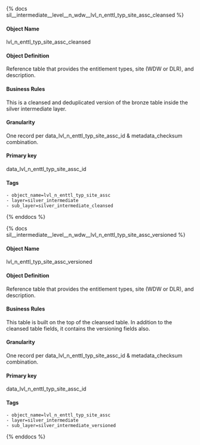 {% docs sil__intermediate__level__n_wdw__lvl_n_enttl_typ_site_assc_cleansed %}

#### Object Name
lvl_n_enttl_typ_site_assc_cleansed

#### Object Definition
Reference table that provides the entitlement types, site (WDW or DLR), and description.

#### Business Rules
This is a cleansed and deduplicated version of the bronze table inside the silver intermediate layer.

#### Granularity
One record per data_lvl_n_enttl_typ_site_assc_id & metadata_checksum combination.

#### Primary key
data_lvl_n_enttl_typ_site_assc_id

#### Tags
    - object_name=lvl_n_enttl_typ_site_assc
    - layer=silver_intermediate
    - sub_layer=silver_intermediate_cleansed

{% enddocs %}

{% docs sil__intermediate__level__n_wdw__lvl_n_enttl_typ_site_assc_versioned %}

#### Object Name
lvl_n_enttl_typ_site_assc_versioned

#### Object Definition
Reference table that provides the entitlement types, site (WDW or DLR), and description.

#### Business Rules
This table is built on the top of the cleansed table. In addition to the cleansed table fields, it contains the versioning fields also.

#### Granularity
One record per data_lvl_n_enttl_typ_site_assc_id & metadata_checksum combination.

#### Primary key
data_lvl_n_enttl_typ_site_assc_id

#### Tags
    - object_name=lvl_n_enttl_typ_site_assc
    - layer=silver_intermediate
    - sub_layer=silver_intermediate_versioned

{% enddocs %}